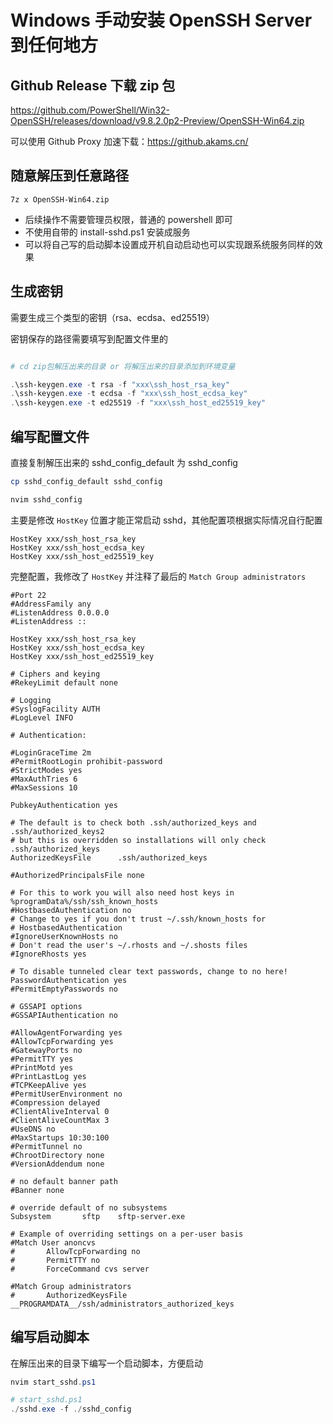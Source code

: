 # Windows 手动安装 OpenSSH Server 到任何地方

## Github Release 下载 zip 包

https://github.com/PowerShell/Win32-OpenSSH/releases/download/v9.8.2.0p2-Preview/OpenSSH-Win64.zip

可以使用 Github Proxy 加速下载：https://github.akams.cn/

## 随意解压到任意路径

```powshell
7z x OpenSSH-Win64.zip
```

- 后续操作不需要管理员权限，普通的 powershell 即可
- 不使用自带的 install-sshd.ps1 安装成服务
- 可以将自己写的启动脚本设置成开机自动启动也可以实现跟系统服务同样的效果

## 生成密钥

需要生成三个类型的密钥（rsa、ecdsa、ed25519）

密钥保存的路径需要填写到配置文件里的

```powershell

# cd zip包解压出来的目录 or 将解压出来的目录添加到环境变量

.\ssh-keygen.exe -t rsa -f "xxx\ssh_host_rsa_key"
.\ssh-keygen.exe -t ecdsa -f "xxx\ssh_host_ecdsa_key"
.\ssh-keygen.exe -t ed25519 -f "xxx\ssh_host_ed25519_key"

```

## 编写配置文件

直接复制解压出来的 sshd_config_default 为 sshd_config

```powershell
cp sshd_config_default sshd_config
```

```powershell
nvim sshd_config
```

主要是修改 `HostKey` 位置才能正常启动 sshd，其他配置项根据实际情况自行配置

```
HostKey xxx/ssh_host_rsa_key
HostKey xxx/ssh_host_ecdsa_key
HostKey xxx/ssh_host_ed25519_key
```

完整配置，我修改了 `HostKey` 并注释了最后的 `Match Group administrators`

```
#Port 22
#AddressFamily any
#ListenAddress 0.0.0.0
#ListenAddress ::

HostKey xxx/ssh_host_rsa_key
HostKey xxx/ssh_host_ecdsa_key
HostKey xxx/ssh_host_ed25519_key

# Ciphers and keying
#RekeyLimit default none

# Logging
#SyslogFacility AUTH
#LogLevel INFO

# Authentication:

#LoginGraceTime 2m
#PermitRootLogin prohibit-password
#StrictModes yes
#MaxAuthTries 6
#MaxSessions 10

PubkeyAuthentication yes

# The default is to check both .ssh/authorized_keys and .ssh/authorized_keys2
# but this is overridden so installations will only check .ssh/authorized_keys
AuthorizedKeysFile      .ssh/authorized_keys

#AuthorizedPrincipalsFile none

# For this to work you will also need host keys in %programData%/ssh/ssh_known_hosts
#HostbasedAuthentication no
# Change to yes if you don't trust ~/.ssh/known_hosts for
# HostbasedAuthentication
#IgnoreUserKnownHosts no
# Don't read the user's ~/.rhosts and ~/.shosts files
#IgnoreRhosts yes

# To disable tunneled clear text passwords, change to no here!
PasswordAuthentication yes
#PermitEmptyPasswords no

# GSSAPI options
#GSSAPIAuthentication no

#AllowAgentForwarding yes
#AllowTcpForwarding yes
#GatewayPorts no
#PermitTTY yes
#PrintMotd yes
#PrintLastLog yes
#TCPKeepAlive yes
#PermitUserEnvironment no
#Compression delayed
#ClientAliveInterval 0
#ClientAliveCountMax 3
#UseDNS no
#MaxStartups 10:30:100
#PermitTunnel no
#ChrootDirectory none
#VersionAddendum none

# no default banner path
#Banner none

# override default of no subsystems
Subsystem       sftp    sftp-server.exe

# Example of overriding settings on a per-user basis
#Match User anoncvs
#       AllowTcpForwarding no
#       PermitTTY no
#       ForceCommand cvs server

#Match Group administrators
#       AuthorizedKeysFile __PROGRAMDATA__/ssh/administrators_authorized_keys
```

## 编写启动脚本

在解压出来的目录下编写一个启动脚本，方便启动

```powershell
nvim start_sshd.ps1
```

```powershell
# start_sshd.ps1
./sshd.exe -f ./sshd_config
```
